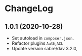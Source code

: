 ChangeLog
=========

1.0.1 (2020-10-28)
------------------

* Set autoload in `composer.json`.
* Refactor plugins `Auth`,`ACL`
* Update version sabre/dav 3.2.0,